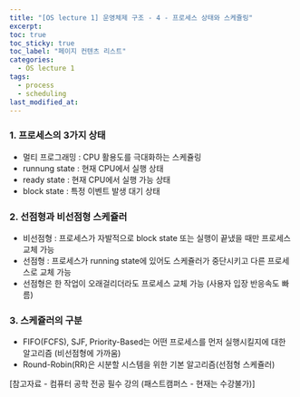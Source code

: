 ```yaml
---
title: "[OS lecture 1] 운영체제 구조 - 4 - 프로세스 상태와 스케쥴링"
excerpt:
toc: true
toc_sticky: true
toc_label: "페이지 컨텐츠 리스트"
categories:
  - OS lecture 1
tags:
  - process
  - scheduling
last_modified_at:
---
```


### **1. 프로세스의 3가지 상태**

- 멀티 프로그래밍 : CPU 활용도를 극대화하는 스케쥴링
- runnung state : 현재 CPU에서 실행 상태
- ready state : 현재 CPU에서 실행 가능 상태
- block state : 특정 이벤트 발생 대기 상태

### **2. 선점형과 비선점형 스케쥴러**

- 비선점형 : 프로세스가 자발적으로 block state 또는 실행이 끝냈을 때만 프로세스 교체 가능
- 선점형 : 프로세스가 running state에 있어도 스케쥴러가 중단시키고 다른 프로세스로 교체 가능
- 선점형은 한 작업이 오래걸리더라도 프로세스 교체 가능 (사용자 입장 반응속도 빠름)

### **3. 스케쥴러의 구분**

- FIFO(FCFS), SJF, Priority-Based는 어떤 프로세스를 먼저 실행시킬지에 대한 알고리즘 (비선점형에 가까움)
- Round-Robin(RR)은 시분할 시스템을 위한 기본 알고리즘(선점형 스케쥴러)

[참고자료 - 컴퓨터 공학 전공 필수 강의 (패스트캠퍼스 - 현재는 수강불가)]
